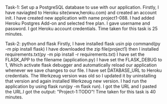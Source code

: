 Task-1:
Set up a PostgreSQL database to use with our application.
Firstly, I have naviagted to Heroku site(www,heroku.com) and created an account init.
I have created new application with name project1-088.
I had added Heroku Postgres Add-on and selected free plan.
I gave username and password.
I got Heroku account credentials.
Time taken for this task is 25 minutes.

Task-2:
python and flask
Firstly, I have installed flask usin pip command(py -m pip install flask)
I have downloaded the zip file(project1) then I installed requirements.txt(py -m pip install -r requirements.txt)
I have set the FLASK_APP to the filename (application.py)
I have set the FLASK_DEBUG to 1, Which activate flask debugger and automatically reload our application whenever we save changes to our file.
I have set DATABASE_URL to Heroku credentials.
The Werkzeug version was old so I updated it by uninstalling that version and again installed Werkzeug new version.
I had run the application by using flask run(py -m flask run).
I got the URL and I pasted the URL.I got the output: "Project-1:TODO"!
Time taken for this task is 40 minutes.

<!-- Task-3:
I created a goodreads account and gave information to develop an API key.
I have created on goodreads.py file in that I gave API key to check the book details through that python file.
I got the book deatils based on KEY and ISBN number. -->

